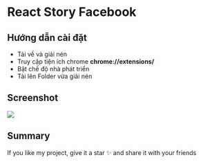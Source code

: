 # React Story Facebook

## Hướng dẫn cài đặt

- Tải về và giải nén
- Truy cập tiện ích chrome **chrome://extensions/**
- Bật chế độ nhà phát triển
- Tải lên Folder vừa giải nén

## Screenshot

![](https://i.imgur.com/5QIHXp0.png)

## Summary

If you like my project, give it a star ✨ and share it with your friends
